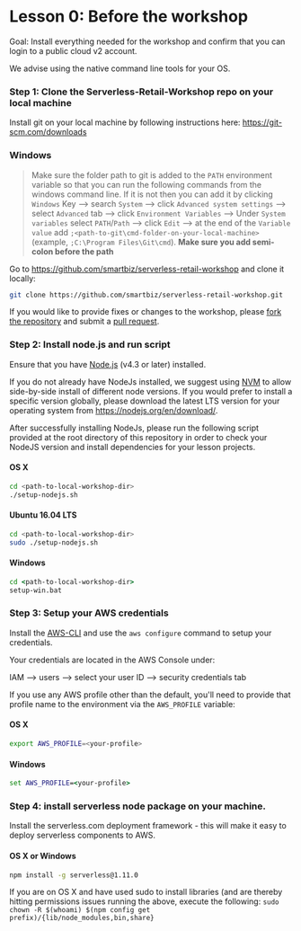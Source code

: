 # Lesson 0: Before the workshop
Goal: Install everything needed for the workshop and confirm that you can login to a public cloud v2 account.

We advise using the native command line tools for your OS.

### Step 1: Clone the Serverless-Retail-Workshop repo on your local machine

Install git on your local machine by following instructions here: https://git-scm.com/downloads

### Windows

> Make sure the folder path to git is added to the `PATH` environment variable so that you can run the following commands from the windows command line.
> If it is not then you can add it by clicking `Windows` Key --> search `System` --> click `Advanced system settings` --> select `Advanced` tab --> click `Environment Variables` --> Under `System variables` select `PATH`/`Path` --> click `Edit` --> at the end of the `Variable value` add `;<path-to-git\cmd-folder-on-your-local-machine>` (example, `;C:\Program Files\Git\cmd`). **Make sure you add semi-colon before the path**

Go to https://github.com/smartbiz/serverless-retail-workshop and clone it locally:

```sh
git clone https://github.com/smartbiz/serverless-retail-workshop.git
```

If you would like to provide fixes or changes to the workshop, please [fork the repository](https://help.github.com/articles/fork-a-repo/) and submit a [pull request](https://help.github.com/articles/creating-a-pull-request-from-a-fork/).

### Step 2: Install node.js and run script

Ensure that you have [Node.js](https://nodejs.org/en/) (v4.3 or later) installed.

If you do not already have NodeJs installed, we suggest using [NVM](https://github.com/creationix/nvm#installation) to allow side-by-side install of different node versions.  If you would prefer to install a specific version globally, please download the latest LTS version for your operating system from https://nodejs.org/en/download/.

After successfully installing NodeJs, please run the following script provided at the root directory of this repository in order to check your NodeJS version and install dependencies for your lesson projects.

#### OS X

```sh
cd <path-to-local-workshop-dir>
./setup-nodejs.sh
```

#### Ubuntu 16.04 LTS

```sh
cd <path-to-local-workshop-dir>
sudo ./setup-nodejs.sh
```

#### Windows
 
```bat
cd <path-to-local-workshop-dir>
setup-win.bat
```

### Step 3: Setup your AWS credentials

Install the [AWS-CLI](SETUP-AWS-CLI.md) and use the `aws configure` command to setup your credentials.

Your credentials are located in the AWS Console under:

IAM --> users --> select your user ID --> security credentials tab

If you use any AWS profile other than the default, you'll need to provide that profile name to the environment via the `AWS_PROFILE` variable:

#### OS X
```sh
export AWS_PROFILE=<your-profile>
```

#### Windows
```bat
set AWS_PROFILE=<your-profile>
```

### Step 4: install serverless node package on your machine.

Install the serverless.com deployment framework - this will make it easy to deploy serverless components to AWS.

#### OS X or Windows
```sh
npm install -g serverless@1.11.0
```

If you are on OS X and have used sudo to install libraries (and are thereby hitting permissions issues running the above, execute the following: 
`sudo chown -R $(whoami) $(npm config get prefix)/{lib/node_modules,bin,share}`
